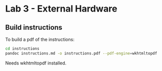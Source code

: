 # Lab 3 - External Hardware

## Build instructions 

To build a pdf of the instructions: 

```bash
cd instructions 
pandoc instructions.md -o instructions.pdf --pdf-engine=wkhtmltopdf
``` 

Needs wkhtmltopdf installed. 
